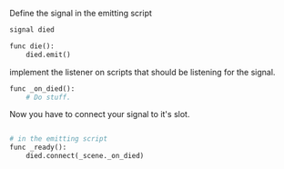 Define the signal in the emitting script
```python
signal died

func die():
    died.emit()
```
implement the listener on scripts that should be listening for the signal. 

```python
func _on_died():
    # Do stuff. 

```

Now you have to connect your signal to it's slot.

```python

# in the emitting script
func _ready():
    died.connect(_scene._on_died)
```

